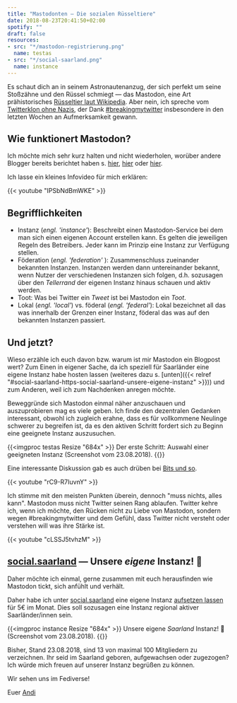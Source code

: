 ```yaml
---
title: "Mastodonten — Die sozialen Rüsseltiere"
date: 2018-08-23T20:41:50+02:00
spotify: ""
draft: false
resources:
- src: "*/mastodon-registrierung.png"
  name: testas
- src: "*/social-saarland.png"
  name: instance
---
```


Es schaut dich an in seinem Astronautenanzug, der sich perfekt um seine Stoßzähne und den Rüssel schmiegt — das Mastodon, eine Art prähistorisches [Rüsseltier laut Wikipedia](https://de.wikipedia.org/wiki/Mastodonten). Aber nein, ich spreche vom [Twitterklon ohne Nazis](https://motherboard.vice.com/en_us/article/783akg/mastodon-is-like-twitter-without-nazis-so-why-are-we-not-using-it), der Dank [#breakingmytwitter](https://twitter.com/search?f=tweets&vertical=default&q=%23breakingmytwitter&src=typd) insbesondere in den letzten Wochen an Aufmerksamkeit gewann.

## Wie funktionert Mastodon?

Ich möchte mich sehr kurz halten und nicht wiederholen, worüber andere Blogger bereits berichtet haben s. [hier](https://kevq.uk/how-does-mastodon-work/), [hier](https://kaffeeringe.de/6777/mastodon-und-das-fediverse//) oder [hier](https://motherboard.vice.com/en_us/article/783akg/mastodon-is-like-twitter-without-nazis-so-why-are-we-not-using-it).

Ich lasse ein kleines Infovideo für mich erklären:

{{< youtube "IPSbNdBmWKE" >}}

## Begrifflichkeiten

* Instanz (_engl. 'instance'_): Beschreibt einen Mastodon-Service bei dem man sich einen eigenen Account erstellen kann. Es gelten die jeweiligen Regeln des Betreibers. Jeder kann im Prinzip eine Instanz zur Verfügung stellen.
* Föderation (_engl. 'federation'_ ): Zusammenschluss zueinander bekannten Instanzen. Instanzen werden dann untereinander bekannt, wenn Nutzer der verschiedenen Instanzen sich folgen, d.h. sozusagen über den _Tellerrand_ der eigenen Instanz hinaus schauen und aktiv werden.
* Toot: Was bei Twitter ein _Tweet_ ist bei Mastodon ein _Toot_.
* Lokal (_engl. 'local'_) vs. föderal (_engl. 'federal'_): Lokal bezeichnet all das was innerhalb der Grenzen einer Instanz, föderal das was auf den bekannten Instanzen passiert.

## Und jetzt?

Wieso erzähle ich euch davon bzw. warum ist mir Mastodon ein Blogpost wert? Zum Einen in eigener Sache, da ich speziell für Saarländer eine eigene Instanz habe hosten lassen (weiteres dazu s.   [unten]({{< relref "#social-saarland-https-social-saarland-unsere-eigene-instanz" >}})) und zum Anderen, weil ich zum Nachdenken anregen möchte.

Beweggründe sich Mastodon einmal näher anzuschauen und auszuprobieren mag es viele geben. Ich finde den dezentralen Gedanken interessant, obwohl ich zugleich erahne, dass es für vollkommene Neulinge schwerer zu begreifen ist, da es den aktiven Schritt fordert sich zu Beginn eine geeignete Instanz auszusuchen.

{{<imgproc testas Resize "684x" >}}
Der erste Schritt: Auswahl einer geeigneten Instanz (Screenshot vom 23.08.2018).
{{</imgproc>}}

Eine interessante Diskussion gab es auch drüben bei [Bits und so](http://www.bitsundso.de/).

{{< youtube "rC9-R7IuvnY" >}}

Ich stimme mit den meisten Punkten überein, dennoch "muss nichts, alles kann". Mastodon muss nicht Twitter seinen Rang ablaufen. Twitter kehre ich, wenn ich möchte, den Rücken nicht zu Liebe von Mastodon, sondern wegen #breakingmytwitter und dem Gefühl, dass Twitter nicht versteht oder verstehen will was ihre Stärke ist.

{{< youtube "cLSSJ5tvhzM" >}}

## [social.saarland](https://social.saarland) — Unsere _eigene_ Instanz! 🍻

Daher möchte ich einmal, gerne zusammen mit euch herausfinden wie Mastodon tickt, sich anfühlt und verhält.

Daher habe ich unter [social.saarland](https://social.saarland) eine eigene Instanz [aufsetzen lassen](https://masto.host/) für 5€ im Monat. Dies soll sozusagen eine Instanz regional aktiver Saarländer/innen sein.

{{<imgproc instance Resize "684x" >}}
Unsere eigene *Saarland* Instanz! 🎉 (Screenshot vom 23.08.2018).
{{</imgproc>}}

Bisher, Stand 23.08.2018, sind 13 von maximal 100 Mitgliedern zu verzeichnen. Ihr seid im Saarland geboren, aufgewachsen oder zugezogen? Ich würde mich freuen auf unserer Instanz begrüßen zu können.

Wir sehen uns im Fediverse!

Euer [Andi](https://social.saarland/@andi1984)
